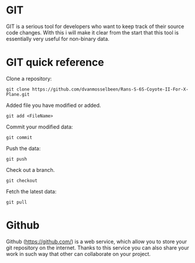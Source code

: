 # GIT

GIT is a serious tool for developers who want to keep track of their source code changes. With this i will make it clear from the start that this tool is essentially very useful for non-binary data.

# GIT quick reference

Clone a repository:

	git clone https://github.com/dvanmosselbeen/Rans-S-6S-Coyote-II-For-X-Plane.git

Added file you have modified or added.

	git add <FileName>

Commit your modified data:

	git commit

Push the data:

	git push

Check out a branch.

	git checkout
	
Fetch the latest data:

	git pull

# Github

Github (https://github.com/) is a web service, which allow you to store your git repository on the internet. Thanks to this service you can also share your work in such way that other can collaborate on your project.
